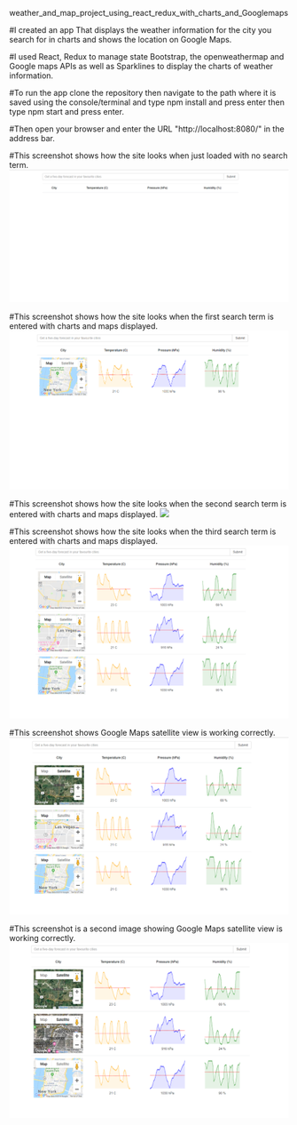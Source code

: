 weather_and_map_project_using_react_redux_with_charts_and_Googlemaps

#I created an app That displays the weather information for the city you search for in charts and shows the location on Google Maps. 

#I used React, Redux to manage state Bootstrap, the openweathermap and Google maps APIs as well as Sparklines to display the charts of weather information.

#To run the app clone the repository then navigate to the path where it is saved using the console/terminal and type npm install and press enter then type npm start and press enter.

#Then open your browser and enter the URL "http://localhost:8080/" in the address bar.

#This screenshot shows how the site looks when just loaded with no search term.
<img src="images/screenshot before search term has been entered.png">

#This screenshot shows how the site looks when the first search term is entered with charts and maps displayed.
<img src="images/screenshot when New York was entered as a search term.png">

#This screenshot shows how the site looks when the second search term is entered with charts and maps displayed.
<img src="images/screenshot when 2nd search term is entered Las Vegas">

#This screenshot shows how the site looks when the third search term is entered with charts and maps displayed.
<img src="images/screenshot when 3rd search term was entered California.png">

#This screenshot shows Google Maps satellite view is working correctly.
<img src="images/screenshot showing satellite view is working on maps.png">

#This screenshot is a second image showing Google Maps satellite view is working correctly.
<img src="images/2nd screenshot showing satellite view working in maps.png">
